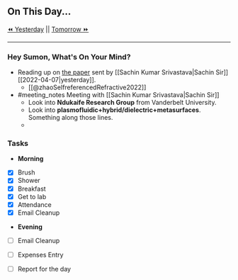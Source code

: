 ## On This Day...

[⏪ Yesterday](2022-04-07) || [Tomorrow ⏩](2022-04-09)

---

### Hey Sumon, What's On Your Mind?

- Reading up on [the paper](https://bit.ly/3ukOpkk) sent by [[Sachin Kumar Srivastava|Sachin Sir]] [[2022-04-07|yesterday]].
	- [[@zhaoSelfreferencedRefractive2022]] 
- #meeting_notes Meeting with [[Sachin Kumar Srivastava|Sachin Sir]]
	- Look into **Ndukaife Research Group** from Vanderbelt University.
	- Look into **plasmofluidic+hybrid/dielectric+metasurfaces**. Something along those lines.
	- 


### Tasks

- **Morning**
- [x] Brush
- [x] Shower
- [x] Breakfast
- [x] Get to lab
- [x] Attendance
- [x] Email Cleanup

- **Evening**
- [ ] Email Cleanup
- [ ] Expenses Entry
- [ ] Report for the day


